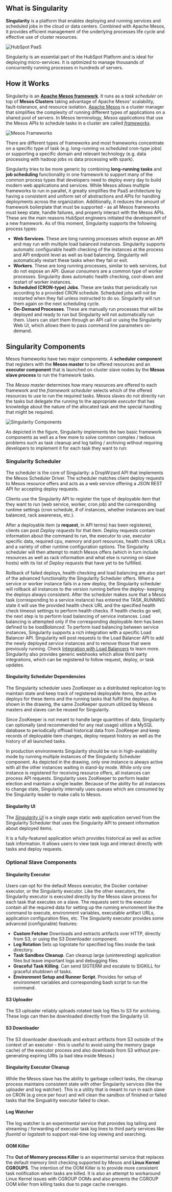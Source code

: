 ## What is Singularity
**Singularity** is a platform that enables deploying and running services and scheduled jobs in the cloud or data centers. Combined with Apache Mesos, it provides efficient management of the underlying processes life cycle and effective use of cluster resources.

![HubSpot PaaS](images/HubSpot_PaaS.png)

Singularity is an essential part of the HubSpot Platform and is ideal for deploying micro-services. It is optimized to manage thousands of concurrently running processes in hundreds of servers.

## How it Works
Singularity is an [**Apache Mesos framework**](http://Mesos.apache.org/documentation/latest/Mesos-frameworks/). It runs as a *task scheduler* on top of **Mesos Clusters** taking advantage of Apache Mesos' scalability, fault-tolerance, and resource isolation. [Apache Mesos](http://Mesos.apache.org/documentation/latest/Mesos-architecture/) is a cluster manager that simplifies the complexity of running different types of applications on a shared pool of servers. In Mesos terminology, *Mesos applications* that use the Mesos APIs to schedule tasks in a cluster are called [*frameworks*](http://Mesos.apache.org/documentation/latest/app-framework-development-guide/).

![Mesos Frameworks](images/Mesos_Frameworks.png)

There are different types of frameworks and most frameworks concentrate on a specific type of task (e.g. long-running vs scheduled cron-type jobs) or supporting a specific domain and relevant technology (e.g. data processing with hadoop jobs vs data processing with spark). 

Singularity tries to be more generic by combining **long-running tasks** and **job scheduling** functionality in one framework to support many of the common process types that developers need to deploy every day to build modern web applications and services. While Mesos allows multiple frameworks to run in parallel, it greatly simplifies the PaaS architecture by having a consistent and uniform set of abstractions and APIs for handling deployments across the organization. Additionally, it reduces the amount of framework boilerplate that must be supported - as all Mesos frameworks must keep state, handle failures, and properly interact with the Mesos APIs. These are the main reasons HubSpot engineers initiated the development of a new framework. As of this moment, Singularity supports the following process types:

- **Web Services**. These are long running processes which expose an API and may run with multiple load balanced instances. Singularity supports automatic configurable health checking of the instances at the process and API endpoint level as well as load balancing. Singularity will automatically restart these tasks when they fail or exit. 
- **Workers**. These are long running processes, similar to web services, but do not expose an API. *Queue consumers* are a common type of worker processes. Singularity does automatic health checking, cool-down and restart of worker instances.
- **Scheduled (CRON-type) Jobs**. These are tasks that periodically run according to a provided CRON schedule. Scheduled jobs will not be restarted when they fail unless instructed to do so. Singularity will run them again on the next scheduling cycle.
- **On-Demand Processes**. These are manually run processes that will be deployed and ready to run but Singularity will not automatically run them. Users can start them through an API call or using the Singularity Web UI, which allows them to pass command line parameters on-demand.

## Singularity Components
Mesos frameworks have two major components. A **scheduler component** that registers with the **Mesos master** to be offered resources and an **executor component** that is launched on cluster slave nodes by the **Mesos slave process** to run the framework tasks. 

The *Mesos master* determines how many resources are offered to each framework and the *framework scheduler* selects which of the offered resources to use to run the required tasks. Mesos slaves do not directly run the tasks but delegate the running to the appropriate *executor* that has knowledge about the nature of the allocated task and the special handling that might be required.

![Singularity Components](images/Singularity_Framework_Components.png)

As depicted in the figure, Singularity implements the two basic framework components as well as a few more to solve common complex / tedious problems such as task cleanup and log tailing / archiving without requiring developers to implement it for each task they want to run:

### Singularity Scheduler
The scheduler is the core of Singularity: a DropWizard API that implements the Mesos Scheduler Driver. The scheduler matches client deploy requests to Mesos resource offers and acts as a web service offering a JSON REST API for accepting deploy requests.

Clients use the Singularity API to register the type of deployable item that they want to run (web service, worker, cron job) and the corresponding runtime settings (cron schedule, # of instances, whether instances are load balanced, rack awareness, etc.). 

After a deployable item (a **request**, in API terms) has been registered, clients can post *Deploy requests* for that item. Deploy requests contain information about the command to run, the executor to use, executor specific data, required cpu, memory and port resources, health check URLs and a variety of other runtime configuration options. The Singularity scheduler will then attempt to match Mesos offers (which in turn include resources as well as rack information and what else is running on slave hosts) with its list of *Deploy requests* that have yet to be fulfilled.

Rollback of failed deploys, health checking and load balancing are also part of the advanced functionality the Singularity Scheduler offers. When a service or worker instance fails in a new deploy, the Singularity scheduler will rollback all instances to the version running before the deploy- keeping the deploys always consistent. After the scheduler makes sure that a Mesos task (corresponding to a service instance) has entered the TASK_RUNNING state it will use the provided health check URL and the specified health check timeout settings to perform health checks. If health checks go well, the next step is to perform load balancing of service instances. Load balancing is attempted only if the corresponding deployable item has been defined to be *loadBalanced*. To perform load balancing between service instances, Singularity supports a rich integration with a specific Load Balancer API. Singularity will post requests to the Load Balancer API to add the newly deployed service instances and to remove those that were previously running. Check [Integration with Load Balancers](Integration_With_Load_Balancers.md) to learn more. Singularity also provides generic webhooks which allow third party integrations, which can be registered to follow request, deploy, or task updates.

#### Singularity Scheduler Dependencies
The Singularity scheduler uses ZooKeeper as a distributed replication log to maintain state and keep track of registered deployable items, the active deploys for these items and the running tasks that fulfill the deploys. As shown in the drawing, the same ZooKeeper quorum utilized by Mesos masters and slaves can be reused for Singularity.  

Since ZooKeeper is not meant to handle large quantities of data, Singularity can optionally (and recommended for any real usage) utilize a MySQL database to periodically offload historical data from ZooKeeper and keep records of deployable item changes, deploy request history as well as the history of all launched tasks. 

In production environments Singularity should be run in high-availability mode by running multiple instances of the Singularity Scheduler component. As depicted in the drawing, only one instance is always active with all the other instances waiting in stand-by mode. While only one instance is registered for receiving resource offers, all instances can process API requests. Singularity uses ZooKeeper to perform leader election and maintain a single leader. Because of the ability for all instances to change state, Singularity internally uses queues which are consumed by the Singularity leader to make calls to Mesos.

#### Singularity UI
The [*Singularity UI*](ui.md) is a single page static web application served from the Singularity Scheduler that uses the Singularity API to present information about deployed items.

It is a fully-featured application which provides historical as well as active task information. It allows users to view task logs and interact directly with tasks and deploy requests.

### Optional Slave Components

#### Singularity Executor
Users can opt for the default Mesos executor, the Docker container executor, or the Singularity executor. Like the other executors, the Singularity executor is executed directly by the Mesos slave process for each task that executes on a slave. The requests sent to the executor contain all the required data for setting up the running environment like the command to execute, environment variables, executable artifact URLs, application configuration files, etc. The Singularity executor provides some advanced (configurable) features:

- **Custom Fetcher** Downloads and extracts artifacts over HTTP, directly from S3, or using the S3 Downloader component.
- **Log Rotation** Sets up logrotate for specified log files inside the task directory.
- **Task Sandbox Cleanup**. Can cleanup large (uninteresting) application files but leave important logs and debugging files.
- **Graceful Task Killing**. Can send SIGTERM and escalate to SIGKILL for graceful shutdown of tasks.
- **Environment Setup and Runner Script**. Provides for setup of environment variables and corresponding bash script to run the command.

#### S3 Uploader
The S3 uploader reliably uploads rotated task log files to S3 for archiving. These logs can then be downloaded directly from the Singularity UI. 

#### S3 Downloader
The S3 downloader downloads and extract artifacts from S3 outside of the context of an executor - this is useful to avoid using the memory (page cache) of the executor process and also downloads from S3 without pre-generating expiring URIs (a bad idea inside Mesos.)

#### Singularity Executor Cleanup
While the Mesos slave has the ability to garbage collect tasks, the cleanup process maintains consistent state with other Singularity services (like the uploader and log watcher). This is a utility that is meant to run in each slave on CRON (e.g once per hour) and will clean the sandbox of finished or failed tasks that the Singualrity executor failed to clean.

#### Log Watcher
The log watcher is an experimental service that provides log tailing and streaming / forwarding of executor task log lines to third party services like *fluentd* or *logstash* to support real-time log viewing and searching.

#### OOM Killer
The **Out of Memory process Killer** is an experimental service that replaces the default memory limit checking supported by Mesos and **Linux Kernel CGROUPS**. The intention of the OOM Killer is to provide more consistent task notification when tasks are killed. It is also an attempt to workaround Linux Kernel issues with CGROUP OOMs and also prevents the CGROUP OOM killer from killing tasks due to page cache overages.


